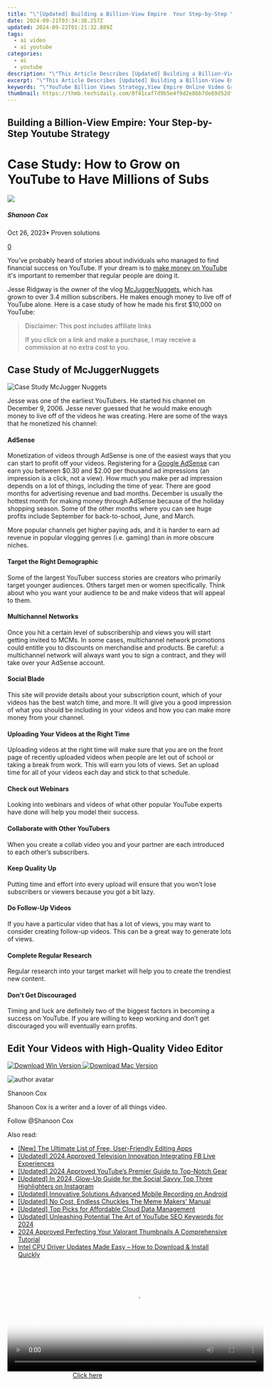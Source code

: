 ```yaml
---
title: "\"[Updated] Building a Billion-View Empire  Your Step-by-Step Youtube Strategy for 2024\""
date: 2024-09-21T03:34:38.257Z
updated: 2024-09-22T01:21:32.889Z
tags:
  - ai video
  - ai youtube
categories:
  - ai
  - youtube
description: "\"This Article Describes [Updated] Building a Billion-View Empire: Your Step-by-Step Youtube Strategy for 2024\""
excerpt: "\"This Article Describes [Updated] Building a Billion-View Empire: Your Step-by-Step Youtube Strategy for 2024\""
keywords: "\"YouTube Billion Views Strategy,View Empire Online Video Growth,Building Youtube Massive Subscribers,Video Marketing for Million Viewers,Step-by-Step Youtube Success Guide,Strategy to Reach 1B Views on YT,Achieve Billion Views YouTube Content\""
thumbnail: https://thmb.techidaily.com/8f41caf7d9b5e4f9d2e8bb7de69d52df6f6bccbd4e17b1b94150ffa9569118d6.jpg
---
```


## Building a Billion-View Empire: Your Step-by-Step Youtube Strategy

# Case Study: How to Grow on YouTube to Have Millions of Subs

![](https://images.wondershare.com/filmora/article-images/shannon-cox.jpg)

##### Shanoon Cox

 Oct 26, 2023• Proven solutions

[0](#commentsBoxSeoTemplate)

You’ve probably heard of stories about individuals who managed to find financial success on YouTube. If your dream is to [make money on YouTube](https://tools.techidaily.com/wondershare/filmora/download/) it's important to remember that regular people are doing it.

Jesse Ridgway is the owner of the vlog [McJuggerNuggets](https://www.youtube.com/user/McJuggerNuggets), which has grown to over 3.4 million subscribers. He makes enough money to live off of YouTube alone. Here is a case study of how he made his first $10,000 on YouTube:

>  Disclaimer: This post includes affiliate links
>
>  If you click on a link and make a purchase, I may receive a commission at no extra cost to you.
>

## Case Study of McJuggerNuggets

![Case Study McJugger Nuggets](https://images.wondershare.com/filmora/article-images/case-study-mcjugger-nuggets.jpg)

Jesse was one of the earliest YouTubers. He started his channel on December 9, 2006\. Jesse never guessed that he would make enough money to live off of the videos he was creating. Here are some of the ways that he monetized his channel:

#### AdSense

Monetization of videos through AdSense is one of the easiest ways that you can start to profit off your videos. Registering for a [Google AdSense](https://www.google.com/adsense/start/#?modal%5Factive=none) can earn you between $0.30 and $2.00 per thousand ad impressions (an impression is a click, not a view). How much you make per ad impression depends on a lot of things, including the time of year. There are good months for advertising revenue and bad months. December is usually the hottest month for making money through AdSense because of the holiday shopping season. Some of the other months where you can see huge profits include September for back-to-school, June, and March.

More popular channels get higher paying ads, and it is harder to earn ad revenue in popular vlogging genres (i.e. gaming) than in more obscure niches.

#### Target the Right Demographic

Some of the largest YouTuber success stories are creators who primarily target younger audiences. Others target men or women specifically. Think about who you want your audience to be and make videos that will appeal to them.

#### Multichannel Networks

Once you hit a certain level of subscribership and views you will start getting invited to MCMs. In some cases, multichannel network promotions could entitle you to discounts on merchandise and products. Be careful: a multichannel network will always want you to sign a contract, and they will take over your AdSense account.

#### Social Blade

This site will provide details about your subscription count, which of your videos has the best watch time, and more. It will give you a good impression of what you should be including in your videos and how you can make more money from your channel.

#### Uploading Your Videos at the Right Time

Uploading videos at the right time will make sure that you are on the front page of recently uploaded videos when people are let out of school or taking a break from work. This will earn you lots of views. Set an upload time for all of your videos each day and stick to that schedule.

#### Check out Webinars

Looking into webinars and videos of what other popular YouTube experts have done will help you model their success.

#### Collaborate with Other YouTubers

When you create a collab video you and your partner are each introduced to each other’s subscribers.

#### Keep Quality Up

Putting time and effort into every upload will ensure that you won’t lose subscribers or viewers because you got a bit lazy.

#### Do Follow-Up Videos

If you have a particular video that has a lot of views, you may want to consider creating follow-up videos. This can be a great way to generate lots of views.

#### Complete Regular Research

Regular research into your target market will help you to create the trendiest new content.

#### Don't Get Discouraged

Timing and luck are definitely two of the biggest factors in becoming a success on YouTube. If you are willing to keep working and don’t get discouraged you will eventually earn profits.

## Edit Your Videos with High-Quality Video Editor

[![Download Win Version](https://images.wondershare.com/filmora/guide/download-btn-win.jpg) ](https://tools.techidaily.com/wondershare/filmora/download/) [![Download Mac Version](https://images.wondershare.com/filmora/guide/download-btn-mac.jpg) ](https://tools.techidaily.com/wondershare/filmora/download/)

![author avatar](https://images.wondershare.com/filmora/article-images/shannon-cox.jpg)

Shanoon Cox

Shanoon Cox is a writer and a lover of all things video.

Follow @Shanoon Cox

<ins class="adsbygoogle"
     style="display:block"
     data-ad-format="autorelaxed"
     data-ad-client="ca-pub-7571918770474297"
     data-ad-slot="1223367746"></ins>

<ins class="adsbygoogle"
     style="display:block"
     data-ad-client="ca-pub-7571918770474297"
     data-ad-slot="8358498916"
     data-ad-format="auto"
     data-full-width-responsive="true"></ins>

<span class="atpl-alsoreadstyle">Also read:</span>
<div><ul>
<li><a href="https://youtube-zero.techidaily.com/he-ultimate-list-of-free-user-friendly-editing-apps/"><u>[New] The Ultimate List of Free, User-Friendly Editing Apps</u></a></li>
<li><a href="https://facebook-video-files.techidaily.com/updated-2024-approved-television-innovation-integrating-fb-live-experiences/"><u>[Updated] 2024 Approved Television Innovation Integrating FB Live Experiences</u></a></li>
<li><a href="https://youtube-zero.techidaily.com/ed-2024-approved-youtubes-premier-guide-to-top-notch-gear/"><u>[Updated] 2024 Approved YouTube’s Premier Guide to Top-Notch Gear</u></a></li>
<li><a href="https://instagram-videos.techidaily.com/updated-in-2024-glow-up-guide-for-the-social-savvy-top-three-highlighters-on-instagram/"><u>[Updated] In 2024, Glow-Up Guide for the Social Savvy Top Three Highlighters on Instagram</u></a></li>
<li><a href="https://screen-video-capture.techidaily.com/updated-innovative-solutions-advanced-mobile-recording-on-android/"><u>[Updated] Innovative Solutions Advanced Mobile Recording on Android</u></a></li>
<li><a href="https://article-helps.techidaily.com/updated-no-cost-endless-chuckles-the-meme-makers-manual/"><u>[Updated] No Cost, Endless Chuckles The Meme Makers' Manual</u></a></li>
<li><a href="https://some-approaches.techidaily.com/updated-top-picks-for-affordable-cloud-data-management/"><u>[Updated] Top Picks for Affordable Cloud Data Management</u></a></li>
<li><a href="https://youtube-tips.techidaily.com/ed-unleashing-potential-the-art-of-youtube-seo-keywords-for-2024/"><u>[Updated] Unleashing Potential The Art of YouTube SEO Keywords for 2024</u></a></li>
<li><a href="https://youtube-zero.techidaily.com/approved-perfecting-your-valorant-thumbnails-a-comprehensive-tutorial/"><u>2024 Approved Perfecting Your Valorant Thumbnails A Comprehensive Tutorial</u></a></li>
<li><a href="https://win-dash.techidaily.com/intel-cpu-driver-updates-made-easy-how-to-download-and-install-quickly/"><u>Intel CPU Driver Updates Made Easy – How to Download & Install Quickly</u></a></li>
</ul></div>

<!-- affiliate ads begin -->
<span id="1993645">
					<video width="576" height="240" style="cursor:pointer"
           poster="//a.impactradius-go.com/display-clicktoplayimage/1993645.png"
           onclick="if(!this.playClicked){this.play();this.setAttribute('controls',true);this.playClicked=true;}">
	   <source src="//a.impactradius-go.com/display-ad/22993-1993645">
	   <img src="//a.impactradius-go.com/display-clicktoplayimage/1993645.png" style="border: none; height: 100%; width: 100%; object-fit: contain">
	</video>
	<div style="width:360px;text-align:center"><a href="javascript:window.open(decodeURIComponent('https%3A%2F%2Fhomestyler.sjv.io%2Fc%2F5597632%2F1993645%2F22993'), '_blank');void(0);">Click here</a></div>
</span>
<img height="0" width="0" src="https://imp.pxf.io/i/5597632/1993645/22993" style="position:absolute;visibility:hidden;" border="0" />
<!-- affiliate ads end -->

